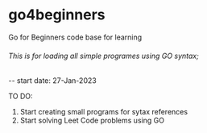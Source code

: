 # go4beginners
Go for Beginners code base for learning

###### This is for loading all simple programes using GO syntax;
-- start date: 27-Jan-2023

TO DO:

1. Start creating small programs for sytax references
2. Start solving Leet Code problems using GO 

